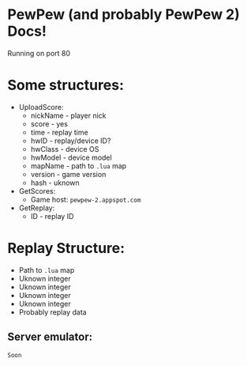 # PewPew (and probably PewPew 2) Docs!

Running on port 80

# Some structures:
 - UploadScore:
   - nickName - player nick
   - score - yes
   - time - replay time
   - hwID - replay/device ID?
   - hwClass - device OS
   - hwModel - device model
   - mapName - path to `.lua` map
   - version - game version
   - hash - uknown
 - GetScores:
   - Game host: `pewpew-2.appspot.com`
 - GetReplay:
   - ID - replay ID
# Replay Structure:
 - Path to `.lua` map
 - Uknown integer
 - Uknown integer
 - Uknown integer
 - Uknown integer
 - Probably replay data


## Server emulator:
 `Soon`
